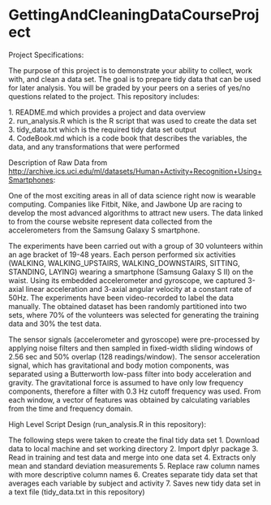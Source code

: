 # GettingAndCleaningDataCourseProject

Project Specifications:

The purpose of this project is to demonstrate your ability to collect, work with, and clean a data set. The goal is to prepare tidy data that can be used for later analysis. You will be graded by your peers on a series of yes/no questions related to the project. This repository includes:
<div>
    1. README.md which provides a project and data overview <br>
    2. run_analysis.R which is the R script that was used to create the data set <br>
    3. tidy_data.txt which is the required tidy data set output <br>
    4. CodeBook.md which is a code book that describes the variables, the data, and any transformations that were performed <br>
</div>

Description of Raw Data from http://archive.ics.uci.edu/ml/datasets/Human+Activity+Recognition+Using+Smartphones:

One of the most exciting areas in all of data science right now is wearable computing. Companies like Fitbit, Nike, and Jawbone Up are racing to develop the most advanced algorithms to attract new users. The data linked to from the course website represent data collected from the accelerometers from the Samsung Galaxy S smartphone.

The experiments have been carried out with a group of 30 volunteers within an age bracket of 19-48 years. Each person performed six activities (WALKING, WALKING_UPSTAIRS, WALKING_DOWNSTAIRS, SITTING, STANDING, LAYING) wearing a smartphone (Samsung Galaxy S II) on the waist. Using its embedded accelerometer and gyroscope, we captured 3-axial linear acceleration and 3-axial angular velocity at a constant rate of 50Hz. The experiments have been video-recorded to label the data manually. The obtained dataset has been randomly partitioned into two sets, where 70% of the volunteers was selected for generating the training data and 30% the test data. 

The sensor signals (accelerometer and gyroscope) were pre-processed by applying noise filters and then sampled in fixed-width sliding windows of 2.56 sec and 50% overlap (128 readings/window). The sensor acceleration signal, which has gravitational and body motion components, was separated using a Butterworth low-pass filter into body acceleration and gravity. The gravitational force is assumed to have only low frequency components, therefore a filter with 0.3 Hz cutoff frequency was used. From each window, a vector of features was obtained by calculating variables from the time and frequency domain.

High Level Script Design (run_analysis.R in this repository):

The following steps were taken to create the final tidy data set
    1. Download data to local machine and set working directory
    2. Import dplyr package
    3. Read in training and test data and merge into one data set
    4. Extracts only mean and standard deviation measurements
    5. Replace raw column names with more descriptive column names
    6. Creates separate tidy data set that averages each variable by subject and activity
    7. Saves new tidy data set in a text file (tidy_data.txt in this repository)
